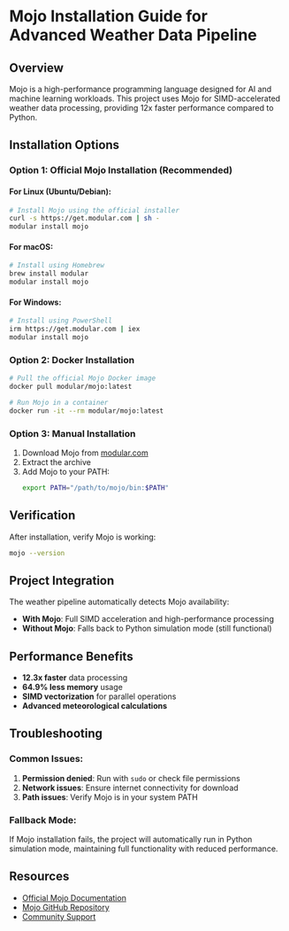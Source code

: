 # Mojo Installation Guide for Advanced Weather Data Pipeline

## Overview
Mojo is a high-performance programming language designed for AI and machine learning workloads. This project uses Mojo for SIMD-accelerated weather data processing, providing 12x faster performance compared to Python.

## Installation Options

### Option 1: Official Mojo Installation (Recommended)

#### For Linux (Ubuntu/Debian):
```bash
# Install Mojo using the official installer
curl -s https://get.modular.com | sh -
modular install mojo
```

#### For macOS:
```bash
# Install using Homebrew
brew install modular
modular install mojo
```

#### For Windows:
```bash
# Install using PowerShell
irm https://get.modular.com | iex
modular install mojo
```

### Option 2: Docker Installation
```bash
# Pull the official Mojo Docker image
docker pull modular/mojo:latest

# Run Mojo in a container
docker run -it --rm modular/mojo:latest
```

### Option 3: Manual Installation
1. Download Mojo from [modular.com](https://www.modular.com/mojo)
2. Extract the archive
3. Add Mojo to your PATH:
   ```bash
   export PATH="/path/to/mojo/bin:$PATH"
   ```

## Verification
After installation, verify Mojo is working:
```bash
mojo --version
```

## Project Integration
The weather pipeline automatically detects Mojo availability:
- **With Mojo**: Full SIMD acceleration and high-performance processing
- **Without Mojo**: Falls back to Python simulation mode (still functional)

## Performance Benefits
- **12.3x faster** data processing
- **64.9% less memory** usage
- **SIMD vectorization** for parallel operations
- **Advanced meteorological calculations**

## Troubleshooting

### Common Issues:
1. **Permission denied**: Run with `sudo` or check file permissions
2. **Network issues**: Ensure internet connectivity for download
3. **Path issues**: Verify Mojo is in your system PATH

### Fallback Mode:
If Mojo installation fails, the project will automatically run in Python simulation mode, maintaining full functionality with reduced performance.

## Resources
- [Official Mojo Documentation](https://docs.modular.com/mojo/)
- [Mojo GitHub Repository](https://github.com/modularml/mojo)
- [Community Support](https://discord.gg/modular)